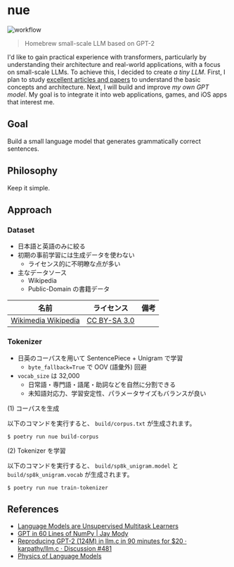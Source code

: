 # nue

![workflow](https://github.com/ishikawa/nue/actions/workflows/nue.yml/badge.svg)

> Homebrew small-scale LLM based on GPT-2

I'd like to gain practical experience with transformers, particularly by understanding their architecture and real-world applications, with a focus on small-scale LLMs. To achieve this, I decided to create _a tiny LLM_. First, I plan to study [excellent articles and papers](#References) to understand the basic concepts and architecture. Next, I will build and improve _my own GPT model_. My goal is to integrate it into web applications, games, and iOS apps that interest me.

## Goal

Build a small language model that generates grammatically correct sentences.

## Philosophy

Keep it simple.

## Approach

### Dataset

- 日本語と英語のみに絞る
- 初期の事前学習には生成データを使わない
  - ライセンス的に不明瞭な点が多い
- 主なデータソース
  - Wikipedia
  - Public-Domain の書籍データ

| 名前                                                                       | ライセンス                                                      | 備考 |
| -------------------------------------------------------------------------- | --------------------------------------------------------------- | ---- |
| [Wikimedia Wikipedia](https://huggingface.co/datasets/wikimedia/wikipedia) | [CC BY-SA 3.0](https://creativecommons.org/licenses/by-sa/3.0/) |      |

### Tokenizer

- 日英のコーパスを用いて SentencePiece + Unigram で学習
  - `byte_fallback=True` で OOV (語彙外) 回避
- `vocab_size` は 32,000
  - 日常語・専門語・語尾・助詞などを自然に分割できる
  - 未知語対応力、学習安定性、パラメータサイズもバランスが良い

(1) コーパスを生成

以下のコマンドを実行すると、 `build/corpus.txt` が生成されます。

```
$ poetry run nue build-corpus
```

(2) Tokenizer を学習

以下のコマンドを実行すると、 `build/sp8k_unigram.model` と `build/sp8k_unigram.vocab` が生成されます。

```
$ poetry run nue train-tokenizer
```

## References

- [Language Models are Unsupervised Multitask Learners](https://cdn.openai.com/better-language-models/language_models_are_unsupervised_multitask_learners.pdf)
- [GPT in 60 Lines of NumPy | Jay Mody](https://jaykmody.com/blog/gpt-from-scratch/)
- [Reproducing GPT-2 (124M) in llm.c in 90 minutes for $20 · karpathy/llm.c · Discussion #481](https://github.com/karpathy/llm.c/discussions/481)
- [Physics of Language Models](https://physics.allen-zhu.com/home)
